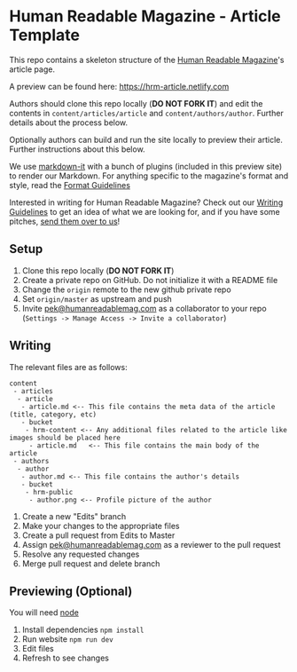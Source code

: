# Human Readable Magazine - Article Template

This repo contains a skeleton structure of the [Human Readable Magazine](https://humanreadablemag.com)'s article page.

A preview can be found here: <https://hrm-article.netlify.com>

Authors should clone this repo locally (**DO NOT FORK IT**) and edit the contents in `content/articles/article` and `content/authors/author`. Further details about the process below.

Optionally authors can build and run the site locally to preview their article. Further instructions about this below.

We use [markdown-it](https://github.com/markdown-it/markdown-it) with a bunch of plugins (included in this preview site) to render our Markdown. For anything specific to the magazine's format and style, read the [Format Guidelines](https://www.notion.so/humanreadableio/Format-ed4da744e8e54adea8f225126ce64857)

Interested in writing for Human Readable Magazine? Check out our [Writing Guidelines](https://www.notion.so/humanreadableio/Writing-Guidelines-ed8b2b41b39c434396cc2bdd8e398f06) to get an idea of what we are looking for, and if you have some pitches, [send them over to us](mailto:pek@humanreadablemag.com)!

## Setup

1. Clone this repo locally (**DO NOT FORK IT**)
2. Create a private repo on GitHub. Do not initialize it with a README file
3. Change the `origin` remote to the new github private repo
4. Set `origin/master` as upstream and push
5. Invite pek@humanreadablemag.com as a collaborator to your repo (`Settings -> Manage Access -> Invite a collaborator`)

## Writing

The relevant files are as follows:

```
content
 - articles
  - article
   - article.md <-- This file contains the meta data of the article (title, category, etc)
   - bucket
    - hrm-content <-- Any additional files related to the article like images should be placed here
     - article.md   <-- This file contains the main body of the article
 - authors
  - author
   - author.md <-- This file contains the author's details
   - bucket
    - hrm-public
     - author.png <-- Profile picture of the author
```

1. Create a new "Edits" branch
2. Make your changes to the appropriate files
3. Create a pull request from Edits to Master
4. Assign pek@humanreadablemag.com as a reviewer to the pull request
5. Resolve any requested changes
6. Merge pull request and delete branch

## Previewing (Optional)

You will need [node](https://nodejs.org/)

1. Install dependencies `npm install`
2. Run website `npm run dev`
3. Edit files
4. Refresh to see changes
